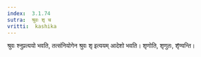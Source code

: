 ```yaml
---
index:  3.1.74
sutra:  श्रुवः शृ च
vritti:  kashika 
---
```


श्रुवः श्नुप्रत्ययो भवति, तत्संनियोगेन श्रुवः शृ इत्ययम् आदेशो भवति। शृणोति, शृणुतः, शृ̄ण्वन्ति।

